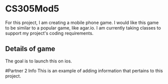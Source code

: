 # CS305Mod5
For this project, I am creating a mobile phone game. I would like this game to be similar to a popular game, like agar.io. I am currently taking classes to support my project's coding requirements.
## Details of game
The goal is to launch this on ios.

#Partner 2 Info
This is an example of adding information that pertains to this project.
